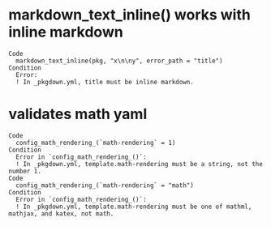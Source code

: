 # markdown_text_inline() works with inline markdown

    Code
      markdown_text_inline(pkg, "x\n\ny", error_path = "title")
    Condition
      Error:
      ! In _pkgdown.yml, title must be inline markdown.

# validates math yaml

    Code
      config_math_rendering_(`math-rendering` = 1)
    Condition
      Error in `config_math_rendering_()`:
      ! In _pkgdown.yml, template.math-rendering must be a string, not the number 1.
    Code
      config_math_rendering_(`math-rendering` = "math")
    Condition
      Error in `config_math_rendering_()`:
      ! In _pkgdown.yml, template.math-rendering must be one of mathml, mathjax, and katex, not math.

